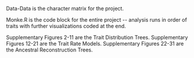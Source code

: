 Data-Data is the character matrix for the project.

Monke.R is the code block for the entire project -- analysis runs in order of traits with further visualizations coded at the end.

Supplementary Figures 2-11 are the Trait Distribution Trees.
Supplementary Figures 12-21 are the Trait Rate Models.
Supplementary Figures 22-31 are the Ancestral Reconstruction Trees.
